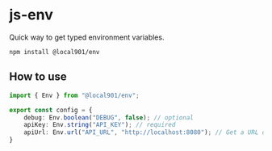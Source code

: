 # js-env

Quick way to get typed environment variables.

```shell
npm install @local901/env
```

## How to use
```typescript
import { Env } from "@local901/env";

export const config = {
    debug: Env.boolean("DEBUG", false); // optional
    apiKey: Env.string("API_KEY"); // required
    apiUrl: Env.url("API_URL", "http://localhost:8080"); // Get a URL object
}
```
